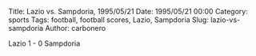 Title: Lazio vs. Sampdoria, 1995/05/21
Date: 1995/05/21 00:00
Category: sports
Tags: football, football scores, Lazio, Sampdoria
Slug: lazio-vs-sampdoria
Author: carbonero


Lazio 1 - 0 Sampdoria
